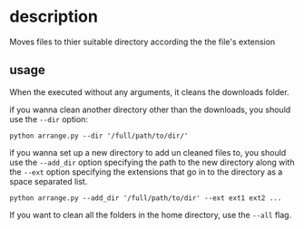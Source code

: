 # description
Moves files to thier suitable directory according the the file's extension

## usage
When the executed without any arguments, it cleans the downloads folder.

if you wanna clean another directory other than the downloads, you should use the `--dir` option:

`python arrange.py --dir '/full/path/to/dir/'`

if you wanna set up a new directory to add un cleaned files to, you should use the `--add_dir` option specifying the path to the new directory
along with the `--ext` option specifying the extensions that go in to the directory as a space separated list.

`python arrange.py --add_dir '/full/path/to/dir' --ext ext1 ext2 ...`

If you want to clean all the folders in the home directory, use the `--all`
flag.
